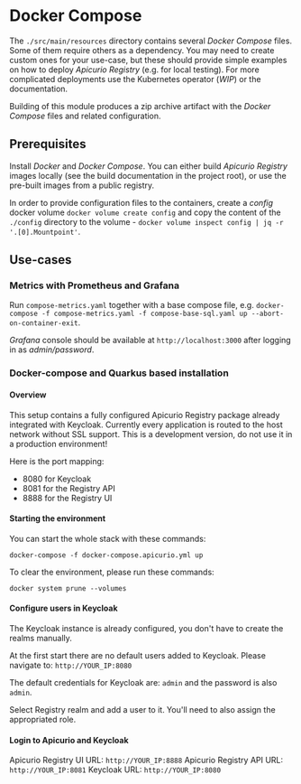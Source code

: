 # Docker Compose

The `./src/main/resources` directory contains several *Docker Compose* files. Some of them require others as a dependency.
You may need to create custom ones for your use-case, but these should provide simple examples 
on how to deploy *Apicurio Registry* (e.g. for local testing). For more complicated deployments use the Kubernetes operator (*WIP*) 
or the documentation.

Building of this module produces a zip archive artifact with the *Docker Compose* files 
and related configuration.

## Prerequisites

Install *Docker* and *Docker Compose*. You can either build *Apicurio Registry* images locally 
(see the build documentation in the project root), 
or use the pre-built images from a public registry.

In order to provide configuration files to the containers, create a *config* docker volume `docker volume create config` 
and copy the content of the `./config` directory to the volume - `docker volume inspect config | jq -r '.[0].Mountpoint'`.

## Use-cases

### Metrics with Prometheus and Grafana

Run `compose-metrics.yaml` together with a base compose file, e.g. 
`docker-compose -f compose-metrics.yaml -f compose-base-sql.yaml up --abort-on-container-exit`.

*Grafana* console should be available at `http://localhost:3000` after logging in as *admin/password*.



### Docker-compose and Quarkus based installation

#### Overview

This setup contains a fully configured Apicurio Registry package already integrated with Keycloak. Currently every application is routed to the host network without SSL support. This is a development version, do not use it in a production environment!

Here is the port mapping:
- 8080 for Keycloak
- 8081 for the Registry API
- 8888 for the Registry UI


#### Starting the environment

You can start the whole stack with these commands:

```
docker-compose -f docker-compose.apicurio.yml up
```

To clear the environment, please run these commands:

```
docker system prune --volumes
```

#### Configure users in Keycloak

The Keycloak instance is already configured, you don't have to create the realms manually.

At the first start there are no default users added to Keycloak. Please navigate to:
`http://YOUR_IP:8080`

The default credentials for Keycloak are: `admin` and the password is also `admin`.

Select Registry realm and add a user to it. You'll need to also assign the appropriated role.

#### Login to Apicurio and Keycloak

Apicurio Registry UI URL: `http://YOUR_IP:8888`
Apicurio Registry API URL: `http://YOUR_IP:8081`
Keycloak URL: `http://YOUR_IP:8080`

